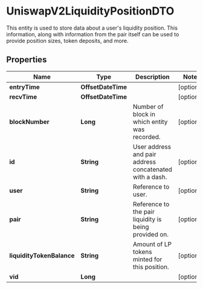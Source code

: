 

# UniswapV2LiquidityPositionDTO

This entity is used to store data about a user's liquidity position. This information, along with information from the pair itself can be used to provide position sizes, token deposits, and more.

## Properties

| Name | Type | Description | Notes |
|------------ | ------------- | ------------- | -------------|
|**entryTime** | **OffsetDateTime** |  |  [optional] |
|**recvTime** | **OffsetDateTime** |  |  [optional] |
|**blockNumber** | **Long** | Number of block in which entity was recorded. |  [optional] |
|**id** | **String** | User address and pair address concatenated with a dash. |  [optional] |
|**user** | **String** | Reference to user. |  [optional] |
|**pair** | **String** | Reference to the pair liquidity is being provided on. |  [optional] |
|**liquidityTokenBalance** | **String** | Amount of LP tokens minted for this position. |  [optional] |
|**vid** | **Long** |  |  [optional] |



